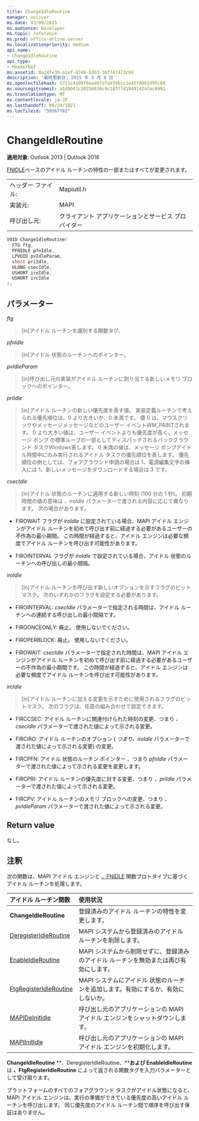 ```yaml
---
title: ChangeIdleRoutine
manager: soliver
ms.date: 03/09/2015
ms.audience: Developer
ms.topic: reference
ms.prod: office-online-server
ms.localizationpriority: medium
api_name:
- ChangeIdleRoutine
api_type:
- HeaderDef
ms.assetid: 0a24fe3b-a1ef-4748-b3b3-3bf747473c9d
description: '最終更新日: 2015 年 3 月 9 日'
ms.openlocfilehash: 5721c4a99f6ead6fefa839b1c1e45fdd61d95c60
ms.sourcegitcommit: a1d9041c20256616c9c183f7d1049142a7ac6991
ms.translationtype: MT
ms.contentlocale: ja-JP
ms.lasthandoff: 09/24/2021
ms.locfileid: "59567782"
---
```

# <a name="changeidleroutine"></a>ChangeIdleRoutine

**適用対象**: Outlook 2013 | Outlook 2016 
  
[FNIDLE](fnidle.md)ベースのアイドル ルーチンの特性の一部またはすべてが変更されます。 
  
|||
|:-----|:-----|
|ヘッダー ファイル:  <br/> |Mapiutil.h  <br/> |
|実装元:  <br/> |MAPI  <br/> |
|呼び出し元:  <br/> |クライアント アプリケーションとサービス プロバイダー  <br/> |
   
```cpp
VOID ChangeIdleRoutine(
  FTG ftg,
  PFNIDLE pfnIdle,
  LPVOID pvIdleParam,
  short priIdle,
  ULONG csecIdle,
  USHORT iroIdle,
  USHORT ircIdle
);
```

## <a name="parameters"></a>パラメーター

_ftg_
  
> [in]アイドル ルーチンを識別する関数タグ。 
    
_pfnIdle_
  
> [in]アイドル 状態のルーチンへのポインター。 
    
_pvIdleParam_
  
> [in]呼び出し元の実装がアイドル ルーチンに割り当てる新しいメモリ ブロックへのポインター。 
    
_priIdle_
  
> [in]アイドル ルーチンの新しい優先度を表す値。 実装定義ルーチンで考えられる優先順位は、0 より大きいか、0 未満です。 値 0 は、マウスクリックやメッセージメッセージなどのユーザー イベントWM_PAINTされます。 0 より大きい値は、ユーザー イベントよりも優先度が高く、メッセージ ポンプ の標準ループの一部としてディスパッチされるバックグラウンド タスクWindows表します。 0 未満の値は、メッセージ ポンプアイドル時間中にのみ実行されるアイドル タスクの優先順位を表します。 優先順位の例としては、フォアグラウンド申請の場合は 1、電源編集文字の挿入には 1、新しいメッセージをダウンロードする場合は 3 です。
    
_csecIdle_
  
> [in]アイドル 状態のルーチンに適用する新しい時刻 (100 分の 1 秒)。 初期時間の値の意味は  _、iroIdle_ パラメーターで渡される内容に応じて異なります。 次の場合があります。 
    
  - FIROWAIT フラグが  _iroIdle_ に設定されている場合、MAPI アイドル エンジンがアイドル ルーチンを初めて呼び出す前に経過する必要があるユーザーの不作為の最小期間。 この時間が経過すると、アイドル エンジンは必要な頻度でアイドル ルーチンを呼び出す可能性があります。 
    
  - FIROINTERVAL フラグが  _iroIdle_ で設定されている場合、アイドル 状態のルーチンへの呼び出しの最小間隔。 
    
_iroIdle_
  
> [in]アイドル ルーチンを呼び出す新しいオプションを示すフラグのビットマスク。 次のいずれかのフラグを設定する必要があります。
    
  - FIROINTERVAL:  _csecIdle_ パラメーターで指定される時間は、アイドル ルーチンへの連続する呼び出しの最小間隔です。 
      
  - FIROONCEONLY: 廃止。 使用しないでください。 
      
  - FIROPERBLOCK: 廃止。 使用しないでください。 
      
  - FIROWAIT:  _csecIdle_ パラメーターで指定された時間は、MAPI アイドル エンジンがアイドル ルーチンを初めて呼び出す前に経過する必要があるユーザーの不作為の最小期間です。 この時間が経過すると、アイドル エンジンは必要な頻度でアイドル ルーチンを呼び出す可能性があります。 
    
_ircIdle_
  
> [in]アイドル ルーチンに加える変更を示すために使用されるフラグのビットマスク。 次のフラグは、任意の組み合わせで設定できます。
    
  - FIRCCSEC: アイドル ルーチンに関連付けられた時刻の変更、つまり  _、csecIdle_ パラメーターで渡された値によって示される変更。 
      
  - FIRCIRO: アイドル ルーチンのオプション (  _つまり、iroIdle_ パラメーターで渡された値によって示される変更) の変更。 
      
  - FIRCPFN: アイドル 状態のルーチン ポインター 、つまり  _pfnIdle_ パラメーターで渡された値によって示される変更を変更します。 
      
  - FIRCPRI: アイドル ルーチンの優先度に対する変更、つまり  _、priIdle_ パラメーターで渡された値によって示される変更。 
      
  - FIRCPV: アイドル ルーチンのメモリ ブロックへの変更、つまり  _、pvIdleParam_ パラメーターで渡された値によって示される変更。 
    
## <a name="return-value"></a>Return value

なし。
  
## <a name="remarks"></a>注釈

次の関数は、MAPI アイドル エンジンと [、FNIDLE](fnidle.md) 関数プロトタイプに基づくアイドル ルーチンを処理します。 
  
|**アイドル ルーチン関数**|**使用状況**|
|:-----|:-----|
|**ChangeIdleRoutine** <br/> |登録済みのアイドル ルーチンの特性を変更します。  <br/> |
|[DeregisterIdleRoutine](deregisteridleroutine.md) <br/> |MAPI システムから登録済みのアイドル ルーチンを削除します。  <br/> |
|[EnableIdleRoutine](enableidleroutine.md) <br/> |MAPI システムから削除せずに、登録済みのアイドル ルーチンを無効または再び有効にします。  <br/> |
|[FtgRegisterIdleRoutine](ftgregisteridleroutine.md) <br/> |MAPI システムにアイドル 状態のルーチンを追加します。有効にするか、有効にしないか。  <br/> |
|[MAPIDeInitIdle](mapideinitidle.md) <br/> |呼び出し元のアプリケーションの MAPI アイドル エンジンをシャットダウンします。  <br/> |
|[MAPIInitIdle](mapiinitidle.md) <br/> |呼び出し元のアプリケーションの MAPI アイドル エンジンを初期化します。  <br/> |
   
**ChangeIdleRoutine** **、DeregisterIdleRoutine、****および EnableIdleRoutine** は **、FtgRegisterIdleRoutine** によって返される関数タグを入力パラメーターとして受け取ります。 
  
プラットフォームのすべてのフォアグラウンド タスクがアイドル状態になると、MAPI アイドル エンジンは、実行の準備ができている優先度の高いアイドル ルーチンを呼び出します。 同じ優先度のアイドル ルーチン間で順序を呼び出す保証はありません。 
  

